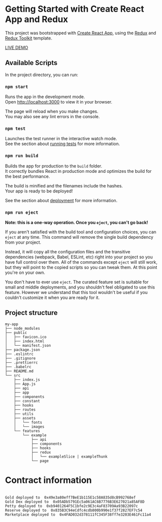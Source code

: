 # Getting Started with Create React App and Redux

This project was bootstrapped with [Create React App](https://github.com/facebook/create-react-app), using the [Redux](https://redux.js.org/) and [Redux Toolkit](https://redux-toolkit.js.org/) template.

[LIVE DEMO](https://petty-marketplace-react.vercel.app/)

## Available Scripts

In the project directory, you can run:

### `npm start`

Runs the app in the development mode.\
Open [http://localhost:3000](http://localhost:3000) to view it in your browser.

The page will reload when you make changes.\
You may also see any lint errors in the console.

### `npm test`

Launches the test runner in the interactive watch mode.\
See the section about [running tests](https://facebook.github.io/create-react-app/docs/running-tests) for more information.

### `npm run build`

Builds the app for production to the `build` folder.\
It correctly bundles React in production mode and optimizes the build for the best performance.

The build is minified and the filenames include the hashes.\
Your app is ready to be deployed!

See the section about [deployment](https://facebook.github.io/create-react-app/docs/deployment) for more information.

### `npm run eject`

**Note: this is a one-way operation. Once you `eject`, you can't go back!**

If you aren't satisfied with the build tool and configuration choices, you can `eject` at any time. This command will remove the single build dependency from your project.

Instead, it will copy all the configuration files and the transitive dependencies (webpack, Babel, ESLint, etc) right into your project so you have full control over them. All of the commands except `eject` will still work, but they will point to the copied scripts so you can tweak them. At this point you're on your own.

You don't have to ever use `eject`. The curated feature set is suitable for small and middle deployments, and you shouldn't feel obligated to use this feature. However we understand that this tool wouldn't be useful if you couldn't customize it when you are ready for it.


## Project structure

```
my-app
├── node_modules
├── public
│   ├── favicon.ico
│   ├── index.html
│   └── manifest.json
├── package.json
├── .eslintrc
├── .gitignore
├── .prettierrc
├── .babelrc
├── README.md
└── src
    ├── index.js
    ├── App.js
    ├── api
    ├── app
    ├── components
    ├── constant
    ├── hooks
    ├── routes
    ├── utils
    ├── assets
    │   └── fonts
    │   └── images
    └── features
        └── example
            ├── api
            ├── components
            ├── hooks
            ├── redux
            │   └── exampleSlice | exampleThunk
            └── page
```

# Contract information
```shell

Gold deployed to  0x49e3a80eff7BeE1b115E1c58A835d8cB992768ef
Gold Dex deployed to  0x05ADb5791Ec5a061AC6B7776B3E627021a85AF8D
Petty deployed to  0xb9401264F5C1bfe2c9E3c4aF83709Aa93B22097c
Reserve deployed to  0x835B3C94eCdfc4cdb800b990e1f37f2827EF7c54
Marketplace deployed to  0x4FAD032d378111fC345F38ff7e3203E461Fc11a4

```
